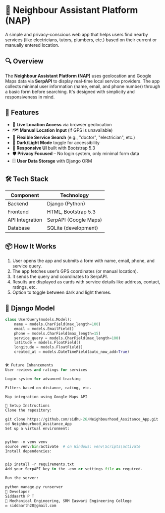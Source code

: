 # 🧭 Neighbour Assistant Platform (NAP)

A simple and privacy-conscious web app that helps users find nearby services (like electricians, tutors, plumbers, etc.) based on their current or manually entered location.

## 🔍 Overview

The **Neighbour Assistant Platform (NAP)** uses geolocation and Google Maps data via **SerpAPI** to display real-time local service providers. The app collects minimal user information (name, email, and phone number) through a basic form before searching. It's designed with simplicity and responsiveness in mind.

## 🚀 Features

- 📍 **Live Location Access** via browser geolocation
- 🗺️ **Manual Location Input** (if GPS is unavailable)
- 🔎 **Flexible Service Search** (e.g., "doctor", "electrician", etc.)
- 🌙 **Dark/Light Mode** toggle for accessibility
- 📱 **Responsive UI** built with Bootstrap 5.3
- 🛡️ **Privacy Focused** – No login system, only minimal form data
- 🗄️ **User Data Storage** with Django ORM

## 🛠️ Tech Stack

| Component       | Technology            |
|----------------|------------------------|
| Backend         | Django (Python)        |
| Frontend        | HTML, Bootstrap 5.3    |
| API Integration | SerpAPI (Google Maps)  |
| Database        | SQLite (development)   |

## 📦 How It Works

1. User opens the app and submits a form with name, email, phone, and service query.
2. The app fetches user’s GPS coordinates (or manual location).
3. It sends the query and coordinates to SerpAPI.
4. Results are displayed as cards with service details like address, contact, ratings, etc.
5. Option to toggle between dark and light themes.

## 🧩 Django Model

```python
class UserQuery(models.Model):
    name = models.CharField(max_length=100)
    email = models.EmailField()
    phone = models.CharField(max_length=15)
    service_query = models.CharField(max_length=100)
    latitude = models.FloatField()
    longitude = models.FloatField()
    created_at = models.DateTimeField(auto_now_add=True)


🛠️ Future Enhancements
User reviews and ratings for services

Login system for advanced tracking

Filters based on distance, rating, etc.

Map integration using Google Maps API

📂 Setup Instructions
Clone the repository:

git clone https://github.com/sidhu-26/Neighbourhood_Assitance_App.git
cd Neighbourhood_Assitance_App
Set up a virtual environment:


python -m venv venv
source venv/bin/activate  # on Windows: venv\Scripts\activate
Install dependencies:


pip install -r requirements.txt
Add your SerpAPI key in the .env or settings file as required.

Run the server:

python manage.py runserver
📧 Developer
Siddaarth P T
📍 Mechanical Engineering, SRM Easwari Engineering College
✉️ siddaarth28@gmail.com

